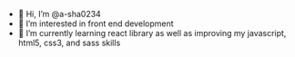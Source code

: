 



- 👋 Hi, I’m @a-sha0234
- 👀 I’m interested in front end development 
- 🌱 I’m currently learning react library as well as improving my javascript, html5, css3, and sass skills 



